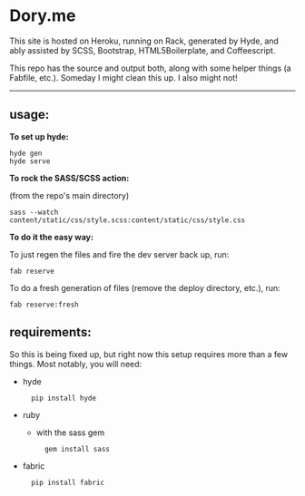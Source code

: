 # Dory.me

This site is hosted on Heroku, running on Rack, generated by Hyde, and ably assisted by SCSS, Bootstrap, HTML5Boilerplate, and Coffeescript.

This repo has the source and output both, along with some helper things (a Fabfile, etc.). Someday I might clean this up. I also might not!

---

## usage: ##

__To set up hyde:__

	hyde gen
	hyde serve


__To rock the SASS/SCSS action:__

(from the repo's main directory)

	sass --watch content/static/css/style.scss:content/static/css/style.css
	
	
__To do it the easy way:__

To just regen the files and fire the dev server back up, run:

	fab reserve

To do a fresh generation of files (remove the deploy directory, etc.), run:

	fab reserve:fresh

## requirements: ##

So this is being fixed up, but right now this setup requires more than a few things. Most notably, you will need:

- hyde

		pip install hyde

- ruby
	- with the sass gem

			gem install sass

- fabric
	
		pip install fabric